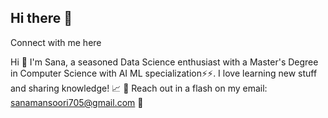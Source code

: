 ## Hi there 👋
Connect with me here 

Hi 👋 I'm Sana, a seasoned Data Science enthusiast with a Master's Degree in Computer Science with AI ML specialization⚡⚡.
I love learning new stuff and sharing knowledge! 📈
📧 Reach out in a flash on my email: sanamansoori705@gmail.com 🚀
<!--
**sanaa-04/sanaa-04** is a ✨ _special_ ✨ repository because its `README.md` (this file) appears on your GitHub profile.

Here are some ideas to get you started:

- 🔭 I’m currently working on ...
- 🌱 I’m currently learning ...
- 👯 I’m looking to collaborate on ...
- 🤔 I’m looking for help with ...
- 💬 Ask me about ...
- 📫 How to reach me: ...
- 😄 Pronouns: ...
- ⚡ Fun fact: ...
-->
